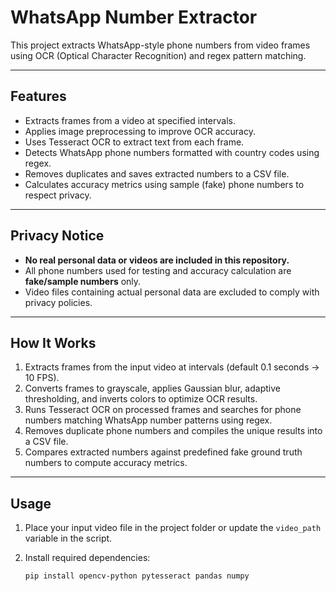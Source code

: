 # WhatsApp Number Extractor

This project extracts WhatsApp-style phone numbers from video frames using OCR (Optical Character Recognition) and regex pattern matching.

---

## Features

- Extracts frames from a video at specified intervals.  
- Applies image preprocessing to improve OCR accuracy.  
- Uses Tesseract OCR to extract text from each frame.  
- Detects WhatsApp phone numbers formatted with country codes using regex.  
- Removes duplicates and saves extracted numbers to a CSV file.  
- Calculates accuracy metrics using sample (fake) phone numbers to respect privacy.

---

## Privacy Notice

- **No real personal data or videos are included in this repository.**  
- All phone numbers used for testing and accuracy calculation are **fake/sample numbers** only.  
- Video files containing actual personal data are excluded to comply with privacy policies.

---

## How It Works

1. Extracts frames from the input video at intervals (default 0.1 seconds → 10 FPS).  
2. Converts frames to grayscale, applies Gaussian blur, adaptive thresholding, and inverts colors to optimize OCR results.  
3. Runs Tesseract OCR on processed frames and searches for phone numbers matching WhatsApp number patterns using regex.  
4. Removes duplicate phone numbers and compiles the unique results into a CSV file.  
5. Compares extracted numbers against predefined fake ground truth numbers to compute accuracy metrics.

---

## Usage

1. Place your input video file in the project folder or update the `video_path` variable in the script.  
2. Install required dependencies:

   ```bash
   pip install opencv-python pytesseract pandas numpy
